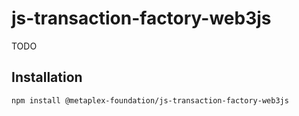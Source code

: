 # js-transaction-factory-web3js

TODO

## Installation

```sh
npm install @metaplex-foundation/js-transaction-factory-web3js
```
